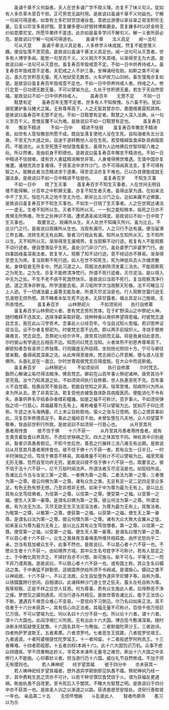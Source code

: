 <!-- { "loadSidebar": true } -->
　　虽诵千章不义何益者。夫人在世多诵广学不晓义理。亦复不了味义句义。犹如有人多负草木至百千担。正可劳苦无益时用。是故说曰虽诵千章不义何益也。宁解一句闻可得道者。如昔有士多贮财货饶诸谷食。意欲远游便以家谷粜之易宝积珍无量。后复以珍宝多易好银。意复嫌多便以好银转博紫磨金。意复嫌多时以好金转无价如意摩尼宝。所愿毕果终不差违。此亦如是虽多学问不解句义。解一义者所获必克。是故说曰宁解一句闻可得道也。
　　虽诵千章　　法义具足　　闻一法句
　　可从灭意
　　虽诵千章法义具足者。人多修学义味成就。然复不能思惟义趣。便自坠落不至究竟。是故说曰虽诵千章法义具足也。闻一法句可从灭意者。世多有人博学多闻。能思一句至百千义。义义相次不失其绪。以渐得至无为大道。是故说曰闻一法句可从灭意也。虽复寿百年毁戒意不定。不如一日中供养持戒人。虽复寿百年毁戒意不定者。夫犯戒之人不护三事。坐禅诵经佐助。如斯之类不可亲近。虽久在世积恶无量。死入地狱受无数苦。火车炉炭刀山剑树。畜生饿鬼亦复如是。是故说曰虽复寿百年毁戒意不定也。不如一日中供养持戒人者。持戒之人。修行定意一日功德无数无量。不可以譬喻为比。久处于世积德无量。若生于天自然受福。是故说曰不如一日中供养持戒人。
　　虽寿百年　　无慧不定　　不如一日
　　黠慧有定
　　虽寿百年无慧不定者。世多有人不知惭愧。与六畜不别。犹如骆驼骡驴象马猪犬之属。无有尊卑高下。人之无智其譬亦尔。愚闇缠裹莫知其明。是故说曰虽寿百年无慧不定也。不如一日黠慧有定者。黠慧之人深入法典。从一句义至百千义。思惟反覆不以为难。是故说曰不如一日黠慧有定也。
　　虽复寿百年　　懈怠不精进
　　不如一日中　　精进不怯弱
　　虽复寿百年懈怠不精进者。如世有人意恒懈怠所愿不成。既自坠落复使他人没在生死。自陷溺者失五分法身。不至无为大道之处。自迷于道转教他人没在生死。若受檀越饭食床卧具病瘦医药。不能消化。从生至死堕于地狱饿鬼畜生。虽得为人边地佛后世智辩聪八难之处。所以然者。皆由前身不积德也。是故说曰虽复寿百年懈怠不精进也。不如一日中精进不怯弱者。或有世人勇猛精进解世非常。人身难得佛世难遇。生值中国亦复难遭。诸根完具亦复难得。于贤圣法中求作沙门。亦不可得闻真法言。复不可得有智之人。能解此者当念精进求于道果。得至泥洹亦复不难也。已以办具便能成就无漏法身。是故说曰不如一日中精进不怯弱也。
　　虽复寿百岁　　不知生灭事
　　不如一日中　　晓了生灭事
　　虽复寿百岁不知生灭事者。人在世间无明自缠不能得解。计百年之中积罪无量。亦复不知生者灭者。虽得出家为道。在如来法中不了生灭。恒在凡夫之地不至无为也。斯非比丘沙门之业。远如来藏不近佛箧。是故说曰虽复寿百岁不知生灭事也。不如生一日晓了生灭事者。人之在世观达诸法一一虚无。生者不知所以生。灭者不知所以灭。一一别之能知根本。临死之日亦不畏惧无所怖难。所生之处神识不错。遭贤遇圣闻法得度。是故说曰不如一日中晓了生灭事也。
　　取要言之。观痛所从生。夫人处世不知痛灭所兴。虽为比丘。不达沙门之行。是故说曰观痛所从生也。当观有漏尽。人之习行不达有漏。便当留滞三界五趣。流转生死无有出期。智者习行观此有漏。知所从生知所从灭。生不知所以生。灭不知所以灭。渐渐得至无漏境界。复当观察不动行迹。若复有人不能观察不动行迹者。便自堕落坠乎生死。虽处沙门非沙门行。虽处婆罗门非婆罗门行。由四事因缘虽深奥法者。若复学人。观察了知不动行迹。意不倾动亦不移易。渐渐得至登无为岸。复当观察不死行迹。如人在世不知死生。死为神徙风去火次魂灵散矣。身体侹直无所复中。然此习道之人。荷服法衣剃除须发着三法衣。不能观察死之为死生。之为生。亦复不能修清净梵行。所谓不死行迹者。灭尽泥洹。是以得入中无为之处。不生不老不病不死澹然快乐。是故说曰当观不死行。复当观察清净行迹。道之清净非秽浊。所学道能去垢。非习垢所学次当观察天形像。法不可睹见习上人迹。于一切诸法最上最尊无能及者。所谓灭尽泥洹是也。行人观察甘露行迹无饥渴想无烦热想。其不睹者永坠生死不达本。无获甘露者。福业具足以己施彼。无所吝惜也。
　　虽复寿百岁　　山林祭祀火
　　不如须臾间　　执行自修慕
　　虽复寿百岁山林祭祀火者。昔有梵志劳形苦体。在于旷野深山之中祭祀火神。随时瞻拜不违其文。选择净薪采取好葩。烧种种香以用供养望得恩福。时彼梵志退自念言。我在此山习学奇术。念事此火以经百年。今当自试知火恩福。若识恩养证验当见。设不尔者复祭祀为。时彼梵志意不远虑。即以两手前探炽火。寻烧手臂疼痛难言。梵志自念。吾祭祀火经尔许年。唐劳其功损而无益。将是我身招此患苦。尔时彼山有学道比丘相去不远。知而问曰梵志当知。火者体热不别恩养尊卑高下。卿欲知者吾有圣师三界独尊。行则蹑虚无所挂碍。坐则扬光照彻十方。宁可与卿往彼亲觐。备得闻其深奥之法。从此岸得至彼岸。梵志闻已心开意解。便与道人往至佛所。头面礼足在一面立。尔时世尊观彼梵志应得度脱。在大众中而说斯偈。
　　虽复寿百岁　　山林祭祀火
　　不如须臾间　　执行自修慕
　　尔时梵志。豁然心解诸尘垢尽得法眼净。佛告梵志。卿前在山百年事火祭祀诸神。唐劳其功不至究竟。汝今乃知真道之处。不如须臾间执行自修慕。世人执愚至死不克。百年事火不自觉寤。抱愚投冥不能自改。若能自觉知之非真。恒常思惟。知病所兴为所从来为所从去。悉了非真实法。若复受他衣被饭食床卧具病瘦医药。便能消化不令有失。承事供养名华捣香杂香缯彩幢旛。如是之福不可称计。百岁事火。不如须臾弹指之顷一行慈心。其福最尊为无有上。难称难量不可以譬喻为比。犹如芥子仰比须弥。牛迹之水与海捔量。爪上末尘自称胜地。萤火之虫与日竞明。慈心之德其事如此。况复百年修德具足乎。乘此之福经百千劫。未曾坠堕在凡夫地。众人仰望莫不敬奉。皆由前世积行所致。是故说曰不如须臾一行慈心也。
　　从月至其月　　愚者用抟食
　　彼不信于佛　　十六不获一
　　从月至其月愚者用抟食者。或有生类贪着饭食以养其形。不虑后世殃祸之灾。四大之体其性不同。神处其中识别是非。智者识真愚者倒见。不知今世后世。善恶之行展转三涂八难无有出期。是故说曰从月至其月愚者用抟食也。彼不信于佛十六不获一者。若有众生一日半日。一时半时弹指之顷。笃信于佛意不移易。其福难量不可称计不可以譬喻为比。福至冥报无形无像。忽然自至功祚无穷。是故说曰彼不信于佛十六不获一也。取要言之。彼不信于法十六不获一。亿千万劫时闻法声。所谓法者灭尽泥洹是也。如契经所说。告诸比丘今当与汝说三第一之尊。一者佛为第一之尊。二者法为第一之尊。三者僧为第一之尊。彼云何佛为第一之尊。诸有众生之类。无足有足一足二足四足至众多足。有色无色有想无想。乃至非想非无想。如来于中为尊为最为无有上。是以比丘其有众生笃信佛者。为信第一之尊。以信第一之尊。便受第一之福。以受第一之福。便生人天第一豪尊。是谓名曰佛为第一之尊。彼云何法为第一之尊。所谓法者。有为法无为法。灭尽无欲无生灭法泥洹法者。为尊为最为无有上。其敬法者。为敬第一之尊。以敬第一之尊。便获第一之福。以获第一之福。便生天上第一豪尊。是谓名曰法为第一之尊。彼云何僧为第一之尊。诸有大众大聚大会翼从之徒。如来圣众为尊为最为无有上。是以比丘其有众生笃信僧者。第一之尊。以信第一之尊。便受第一之福。以受第一之福。便生天人第一豪尊。是谓名曰僧为第一之尊。不以慈心者十六不获一。众生之类昼夜含毒嗔恚所缠共相茹食。由怀忿怒向乎二亲。岂当有慈加被众生乎。此事不然也。是故说曰。不以慈心者十六不获一也。不愍众生者十六不获一。由如境界方域。其中众生名号姓字不可称计。若有入慈定之士。于中教化周穷济乏。不择好丑亦不兴想。斯可施与。斯不可与。平等无二一而不异乃谓真施。是故说曰。不以慈心者十六不获一也。或有国土称。其众生名曰蠕动之类。于中勇猛不辞勤劳。适彼国界供给所须不令阙减。是谓施心。蠕动之类不以神祇故。十六不获一。不以正法故。众生自坠堕外道异学尼犍子等。自称为尊。以铁鍱腹跨行世间。自相谓曰。此诸释种沙门道士世之狂夫。露头左衽自称为尊。我等观察。正是不祥之应世人狂惑。何为尊事。若有众生施此人者。后得秽恶不净之报。梦想见之寤则遇恶。况当行道与共相见。是故世尊告诸比丘。能于正法信心不断。遭遇百千艰苦众难心不变易。一意信向不习倒见。尔乃名曰如来正法。其不信者于十六分未获其一。其有信心向正法者。其福无量不可称计。百倍千倍万倍巨亿万倍。不可以譬喻为比。何以名曰十六分不获一也。所以论十六者。谓十六者。谓十六大国也。此阎浮境仁义所居。无有出此十六大国。博古揽今敷演深奥。随时决断永除狐疑使无犹豫。十六国名其号一为鸯伽。二者默偈陀蓱沙王。三者迦诗。四者拘萨罗波斯王。五者素摩。六者须罗吒。七者恶生王拔蹉。八者拔罗忧填王。九者遏波。十者阿婆檀提忧陀罗延王。十一者鸠留。十二者般遮罗阿拘岚王。十三者椓难。十四者耶般那。十五者剑桴(本阙十六)。此十六大国包识万机。众事不惑众辩捷疾。学不烦重畅达妙义。寻究本末演布无量寻之难穷。斯出十六大国之中夫修行人不能施。心仰慕妙义者。但当游行历十六国。威仪礼节自然修成。不加于师无有摸则也。
　　若人祷神祀　　经岁望其福
　　彼于四分中　　亦未获其一
　　若人祷神祀经岁望其福者。想外道异学颠倒邪见执愚不寤。祭祀神祠乃经一岁。其中费耗生民之货亦不可计。以若干种甘馔饮食焚烧于火。谓为获福反更遇祸。斯由执愚不自改更。至令死后入于闇冥。不睹大光智慧之明。是故说曰于四分中亦不获其一也。是故圣人训之以渐道之以路。获诱愚惑至安隐处。须臾行善胜彼一年也。
亲品第二十五
　　无信怀憎嫉　　斗乱彼此人
　　智者所屏弃　　愚习以为乐
